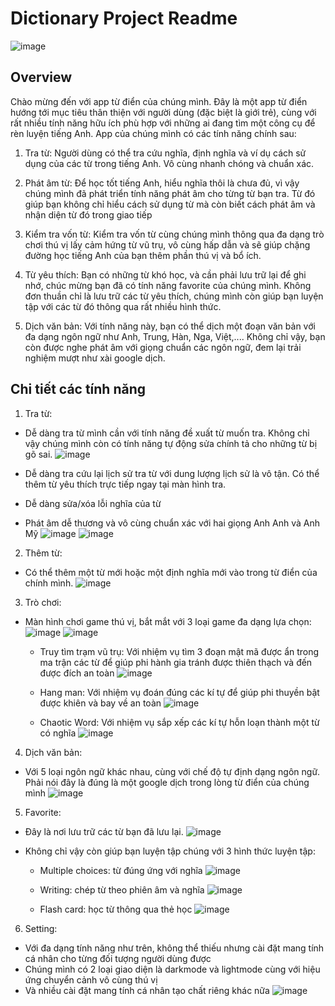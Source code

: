 # Dictionary Project Readme

![image](https://github.com/anizme/RGB--Dictionary/assets/124845105/249410ed-579c-4c3a-b950-90f78a5c2a01)


## Overview

Chào mừng đến với app từ điển của chúng mình. Đây là một app từ điển hướng tới mục tiêu thân thiện với người dùng (đặc biệt là giới trẻ), cùng với rất nhiều tính năng hữu ích phù hợp với những ai đang tìm một công cụ để rèn luyện tiếng Anh. App của chúng mình có các tính năng chính sau:

1. Tra từ: Người dùng có thể tra cứu nghĩa, định nghĩa và ví dụ cách sử dụng của các từ trong tiếng Anh. Vô cùng nhanh chóng và chuẩn xác.

2. Phát âm từ: Để học tốt tiếng Anh, hiểu nghĩa thôi là chưa đủ, vì vậy chúng mình đã phát triển tính năng phát âm cho từng từ bạn tra. Từ đó giúp bạn không chỉ hiểu cách sử dụng từ mà còn biết cách phát âm và nhận diện từ đó trong giao tiếp

3. Kiểm tra vốn từ: Kiểm tra vốn từ cùng chúng mình thông qua đa dạng trò chơi thú vị lấy cảm hứng từ vũ trụ, vô cùng hấp dẫn và sẽ giúp chặng đường học tiếng Anh của bạn thêm phần thú vị và bổ ích.

4. Từ yêu thích: Bạn có những từ khó học, và cần phải lưu trữ lại để ghi nhớ, chúc mừng bạn đã có tính năng favorite của chúng mình. Không đơn thuần chỉ là lưu trữ các từ yêu thích, chúng mình còn giúp bạn luyện tập với các từ đó thông qua rất nhiều hình thức.

5. Dịch văn bản: Với tính năng này, bạn có thể dịch một đoạn văn bản với đa dạng ngôn ngữ như Anh, Trung, Hàn, Nga, Việt,.... Không chỉ vậy, bạn còn được nghe phát âm với giọng chuẩn các ngôn ngữ, đem lại trải nghiệm mượt như xài google dịch.

## Chi tiết các tính năng

1. Tra từ:
- Dễ dàng tra từ mình cần với tính năng đề xuất từ muốn tra. Không chỉ vậy chúng mình còn có tính năng tự động sửa chính tả cho những từ bị gõ sai.
![image](https://github.com/anizme/RGB--Dictionary/assets/124845105/9e88588a-b960-42fa-9030-a8f531e13061)

- Dễ dàng tra cứu lại lịch sử tra từ với dung lượng lịch sử là vô tận. Có thể thêm từ yêu thích trực tiếp ngay tại màn hình tra.
- Dễ dàng sửa/xóa lỗi nghĩa của từ
- Phát âm dễ thương và vô cùng chuẩn xác với hai giọng Anh Anh và Anh Mỹ
![image](https://github.com/anizme/Dictionary--prj/assets/124845105/0b879300-ccfd-4792-be85-806e402b6fd2)
![image](https://github.com/anizme/Dictionary--prj/assets/124845105/caa5c1cf-5530-4da0-b615-27ef822cf527)


2. Thêm từ:
- Có thể thêm một từ mới hoặc một định nghĩa mới vào trong từ điển của chính mình.
![image](https://github.com/anizme/Dictionary--prj/assets/124845105/c3ecd486-193f-44de-a122-d4839462b3fe)

3. Trò chơi:
- Màn hình chơi game thú vị, bắt mắt với 3 loại game đa dạng lựa chọn:
![image](https://github.com/anizme/Dictionary--prj/assets/124845105/4daaba22-1cab-4cc1-8586-4d7ac1308624)
![image](https://github.com/anizme/Dictionary--prj/assets/124845105/f91d6ee7-f08d-4a90-9f59-50c78e5b215d)

  + Truy tìm trạm vũ trụ: Với nhiệm vụ tìm 3 đoạn mật mã được ẩn trong ma trận các từ để giúp phi hành gia tránh được thiên thạch và đến được đích an toàn
  ![image](https://github.com/anizme/Dictionary--prj/assets/124845105/a4757abe-6dfc-4b57-8769-2433550e55ca)

  + Hang man: Với nhiệm vụ đoán đúng các kí tự để giúp phi thuyền bật được khiên và bay về an toàn
  ![image](https://github.com/anizme/Dictionary--prj/assets/124845105/49afccca-1f34-4024-a196-0b42806baa42)

  + Chaotic Word: Với nhiệm vụ sắp xếp các kí tự hỗn loạn thành một từ có nghĩa
  ![image](https://github.com/anizme/Dictionary--prj/assets/124845105/baed32b6-a62f-4090-867c-74748796530e)

4. Dịch văn bản:
- Với 5 loại ngôn ngữ khác nhau, cùng với chế độ tự định dạng ngôn ngữ. Phải nói đây là đúng là một google dịch trong lòng từ điển của chúng mình
![image](https://github.com/anizme/Dictionary--prj/assets/124845105/a2ebe479-8483-45aa-854f-fc0af648ffa7)

5. Favorite:
- Đây là nơi lưu trữ các từ bạn đã lưu lại.
![image](https://github.com/anizme/Dictionary--prj/assets/124845105/6371ae10-919f-4f47-9c97-f19c70c6e6e6)

- Không chỉ vậy còn giúp bạn luyện tập chúng với 3 hình thức luyện tập:
  + Multiple choices: từ đúng ứng với nghĩa
  ![image](https://github.com/anizme/Dictionary--prj/assets/124845105/78c4f515-64a2-4e25-9be1-c9695a63daf7)

  + Writing: chép từ theo phiên âm và nghĩa
  ![image](https://github.com/anizme/Dictionary--prj/assets/124845105/fff7d240-9336-4991-8660-538176da228b)

  + Flash card: học từ thông qua thẻ học
  ![image](https://github.com/anizme/Dictionary--prj/assets/124845105/5b4b85fc-666f-4a02-93c9-a32e75f25643)

6. Setting:
- Với đa dạng tính năng như trên, không thể thiếu nhưng cài đặt mang tính cá nhân cho từng đối tượng người dùng được
- Chúng mình có 2 loại giao diện là darkmode và lightmode cùng với hiệu ứng chuyển cảnh vô cùng thú vị
- Và nhiều cài đặt mang tính cá nhân tạo chất riêng khác nữa
![image](https://github.com/anizme/Dictionary--prj/assets/124845105/06968a32-6f39-4767-b2f1-47bfe24cd179)

